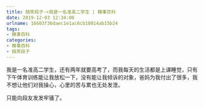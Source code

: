 ```yaml
---
title: 搞笑段子->我是一名准高二学生 | 糗事百科
date: 2019-12-03 12:34:06
urlname: 16603f36daec1e1ac6cb18014ab15b24
tags: 
- 糗事百科
categories:
- 糗事百科
- 搞笑段子
---
```

我是一名准高二学生，还有两年就要高考了，而我每天的生活都是上课睡觉，只有下午体育训练能让我放松一下，没有能让我倾诉的对象，爸妈为我付出了很多，我不想让他们对我操心，心里的苦与累也无处发泄。

只能向段友发发牢骚了。


